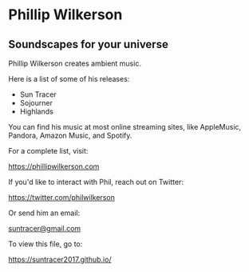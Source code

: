 # Phillip Wilkerson
## Soundscapes for your universe

Phillip Wilkerson creates ambient music. 

Here is a list of some of his releases:

* Sun Tracer
* Sojourner
* Highlands

You can find his music at most online streaming sites, like AppleMusic, Pandora, Amazon Music, and Spotify. 

For a complete list, visit:

<https://phillipwilkerson.com>

If you'd like to interact with Phil, reach out on Twitter:

<https://twitter.com/philwilkerson>

Or send him an email:

<suntracer@gmail.com>

To view this file, go to:

<https://suntracer2017.github.io/>